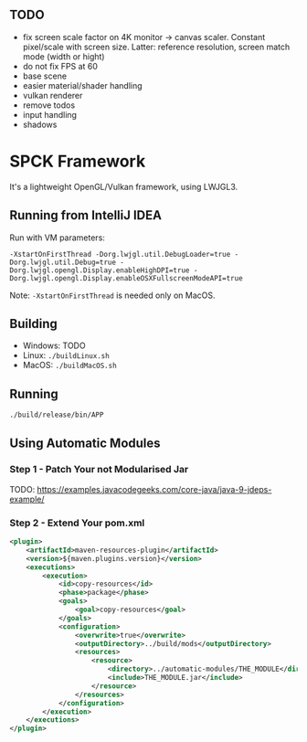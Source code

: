 ## TODO

- fix screen scale factor on 4K monitor -> canvas scaler. Constant pixel/scale with screen size. Latter: reference resolution, screen match mode (width or hight)
- do not fix FPS at 60
- base scene
- easier material/shader handling
- vulkan renderer
- remove todos
- input handling
- shadows

# SPCK Framework

It's a lightweight OpenGL/Vulkan framework, using LWJGL3.

## Running from IntelliJ IDEA

Run with VM parameters:

```
-XstartOnFirstThread -Dorg.lwjgl.util.DebugLoader=true -Dorg.lwjgl.util.Debug=true -Dorg.lwjgl.opengl.Display.enableHighDPI=true -Dorg.lwjgl.opengl.Display.enableOSXFullscreenModeAPI=true
```

Note: ```-XstartOnFirstThread``` is needed only on MacOS.

## Building

- Windows: TODO
- Linux: ```./buildLinux.sh```
- MacOS: ```./buildMacOS.sh```

## Running

```bash
./build/release/bin/APP
```

## Using Automatic Modules

### Step 1 - Patch Your not Modularised Jar

TODO: https://examples.javacodegeeks.com/core-java/java-9-jdeps-example/

### Step 2 - Extend Your pom.xml
```xml
<plugin>
    <artifactId>maven-resources-plugin</artifactId>
    <version>${maven.plugins.version}</version>
    <executions>
        <execution>
            <id>copy-resources</id>
            <phase>package</phase>
            <goals>
                <goal>copy-resources</goal>
            </goals>
            <configuration>
                <overwrite>true</overwrite>
                <outputDirectory>../build/mods</outputDirectory>
                <resources>
                    <resource>
                        <directory>../automatic-modules/THE_MODULE</directory>
                        <include>THE_MODULE.jar</include>
                    </resource>
                </resources>
            </configuration>
        </execution>
    </executions>
</plugin>
```